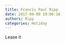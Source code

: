 ```yaml
---
title: Francis Paul Ripp
date: 2017-09-08 19:06:16
authors: Ripp
categories: Holiday
---
```


 Lease it